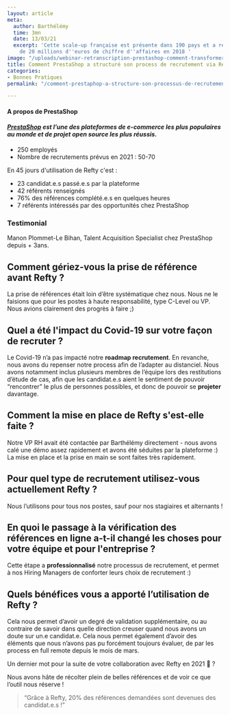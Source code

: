 ```yaml
---
layout: article
meta:
  author: Barthélémy
  time: 3mn
  date: 13/03/21
  excerpt: 'Cette scale-up française est présente dans 190 pays et a réalisé plus
    de 20 millions d''euros de chiffre d''affaires en 2018 '
image: "/uploads/webinar-retranscription-prestashop-comment-transformer-la-periode-d-essai-a-tous-les-couts-3.png"
title: Comment PrestaShop a structuré son process de recrutement via Refty
categories:
- Bonnes Pratiques
permalink: "/comment-prestaphop-a-structure-son-processus-de-recrutement/"

---
```

#### A propos de PrestaShop

#### [_PrestaShop_](https://www.prestashop.com/en) _est l’une des plateformes de e-commerce les plus populaires au monde et de projet open source les plus réussis._

* 250 employés
* Nombre de recrutements prévus en 2021 : 50-70

En 45 jours d'utilisation de Refty c'est :

* 23 candidat.e.s passé.e.s par la plateforme
* 42 référents renseignés
* 76% des références complété.e.s en quelques heures
* 7 référents intéressés par des opportunités chez PrestaShop

### Testimonial

Manon Plommet-Le Bihan, Talent Acquisition Specialist chez PrestaShop depuis + 3ans.

## Comment gériez-vous la prise de référence avant Refty ?

La prise de références était loin d’être systématique chez nous. Nous ne le faisions que pour les postes à haute responsabilité, type C-Level ou VP. Nous avions clairement des progrès à faire ;)

## Quel a été l'impact du Covid-19 sur votre façon de recruter ?

Le Covid-19 n’a pas impacté notre **roadmap recrutement**. En revanche, nous avons du repenser notre process afin de l’adapter au distanciel. Nous avons notamment inclus plusieurs membres de l’équipe lors des restitutions d’étude de cas, afin que les candidat.e.s aient le sentiment de pouvoir “rencontrer” le plus de personnes possibles, et donc de pouvoir se **projeter** davantage.

## Comment la mise en place de Refty s'est-elle faite ?

Notre VP RH avait été contactée par Barthélémy directement - nous avons calé une démo assez rapidement et avons été séduites par la plateforme :) La mise en place et la prise en main se sont faites très rapidement.

## Pour quel type de recrutement utilisez-vous actuellement Refty ?

Nous l’utilisons pour tous nos postes, sauf pour nos stagiaires et alternants !

## En quoi le passage à la vérification des références en ligne a-t-il changé les choses pour votre équipe et pour l'entreprise ?

Cette étape a **professionnalisé** notre processus de recrutement, et permet à nos Hiring Managers de conforter leurs choix de recrutement :)

## Quels bénéfices vous a apporté l’utilisation de Refty ?

Cela nous permet d’avoir un degré de validation supplémentaire, ou au contraire de savoir dans quelle direction creuser quand nous avons un doute sur un.e candidat.e. Cela nous permet également d’avoir des éléments que nous n’avons pas pu forcément toujours évaluer, de par les process en full remote depuis le mois de mars.

Un dernier mot pour la suite de votre collaboration avec Refty en 2021 🙂 ?

Nous avons hâte de récolter plein de belles références et de voir ce que l’outil nous réserve !

> “Grâce à Refty, 20% des références demandées sont devenues des candidat.e.s !”